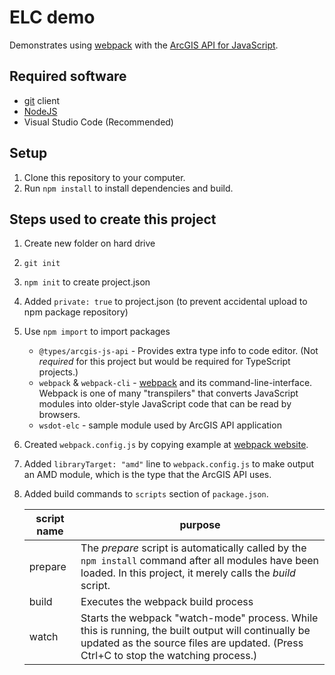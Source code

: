 # ELC demo

Demonstrates using [webpack] with the [ArcGIS API for JavaScript].

## Required software

* [git] client
* [NodeJS]
* Visual Studio Code (Recommended)

## Setup

1. Clone this repository to your computer.
2. Run `npm install` to install dependencies and build.


## Steps used to create this project

1. Create new folder on hard drive
2. `git init`
3. `npm init` to create project.json
4. Added `private: true` to project.json (to prevent accidental upload to npm package repository)
5. Use `npm import` to import packages
   * `@types/arcgis-js-api` - Provides extra type info to code editor. (Not *required* for this project but would be required for TypeScript projects.)
   * `webpack` & `webpack-cli` - [webpack] and its command-line-interface. Webpack is one of many "transpilers" that converts JavaScript modules into older-style JavaScript code that can be read by browsers.
   * `wsdot-elc` - sample module used by ArcGIS API application
 6. Created `webpack.config.js` by copying example at [webpack website][webpack].
 7. Added `libraryTarget: "amd"` line to `webpack.config.js` to make output an AMD module, which is the type that the ArcGIS API uses.
 8. Added build commands to `scripts` section of `package.json`.

    script name | purpose
    --|--
    prepare | The *prepare* script is automatically called by the `npm install` command after all modules have been loaded. In this project, it merely calls the *build* script.
    build | Executes the webpack build process
    watch | Starts the webpack "watch-mode" process. While this is running, the built output will continually be updated as the source files are updated. (Press Ctrl+C to stop the watching process.)

[git]:https://git-scm.com/downloads
[webpack]:https://webpack.js.org/
[ArcGIS API for JavaScript]:https://developers.arcgis.com/javascript/
[NodeJS]:https://nodejs.org/en/